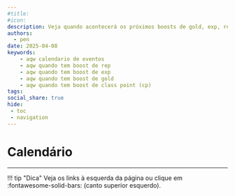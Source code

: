 ```yaml
---
#title:
#icon:
description: Veja quando acontecerá os próximos boosts de gold, exp, rep, no Adventure Quest Worlds.
authors:
  - pen
date: 2025-04-08
keywords:
    - aqw calendario de eventos
    - aqw quando tem boost de rep
    - aqw quando tem boost de exp
    - aqw quando tem boost de gold
    - aqw quando tem boost de class point (cp)
tags:
social_share: true
hide:
 - toc
 - navigation
---
```

# Calendário
---

!!! tip "Dica"
    Veja os links à esquerda da página ou clique em :fontawesome-solid-bars: (canto superior esquerdo).

<div id='calendar'></div>

<div id="calendar">
  <div class="md-calendar-error" hidden></div>
</div>

<style>
/* Estilos integrados ao Material Theme */
.fc {
  --fc-border-color: var(--md-default-fg-color--lightest);
  --fc-page-bg-color: var(--md-default-bg-color);
  --fc-today-bg-color: var(--md-default-fg-color--lightest);
  font-family: var(--md-text-font-family);
}

.fc-toolbar-title {
  color: var(--md-default-fg-color--light);
  font-weight: 500;
  font-size: 1.25em;
}

.fc-button {
  background-color: var(--md-primary-fg-color) !important;
  border-color: var(--md-primary-fg-color) !important;
  color: var(--md-primary-bg-color) !important;
  border-radius: 2px;
  text-transform: none;
  box-shadow: var(--md-shadow-z1);
  transition: opacity 0.3s;
}

.fc-button:hover {
  opacity: 0.8;
}

.fc-event {
  
  border-color: transparent;
  
  border-radius: 2px;
  font-size: 0.8em;
  padding: 2px 6px;
  margin: 2px 0;
}

.md-calendar-loading {
  display: flex;
  justify-content: center;
  padding: 2rem;
}

.md-spinner {
  width: 2rem;
  height: 2rem;
  border: 0.25em solid var(--md-default-fg-color--lightest);
  border-top-color: var(--md-primary-fg-color);
  border-radius: 50%;
  animation: spin 1s linear infinite;
}

@keyframes spin {
  to { transform: rotate(360deg); }
}

.md-calendar-error {
  color: var(--md-typeset-a-color);
  padding: 1rem;
  border-radius: 0.2rem;
  background-color: var(--md-error-bg-color);
}
</style>


<script>
  document.addEventListener('DOMContentLoaded', function () {
    var calendarEl = document.getElementById('calendar');
    var calendar = new FullCalendar.Calendar(calendarEl, {
      initialView: 'listWeek',
      locale: 'pt',
      headerToolbar: {
        left: 'prev,next today',
        center: 'title',
        right: 'multiMonthYear,dayGridMonth,listWeek,timeGridDay'
      },
      views: {
        listWeek: {
          buttonText: 'Lista'
        },
        dayGridMonth: {
          buttonText: 'Mês'
        },
        timeGridDay: {
          buttonText: 'Dia'
        },
        multiMonthYear: {
          buttonText: 'Ano'
        }
      },
      fixedWeekCount: false,
      contentHeight: 'auto',
      editable: false,
      eventLimit: true,

      eventSources: [
        {
          url: '../assets/calendar/aqw.json', 
          failure: () => alert('Falha ao carregar aqw.json')
        }
      ],

      eventDidMount: function(info) {
        
        const title = info.event.title.toLowerCase();
        const icon = document.createElement('span');
        icon.style.marginRight = '6px';

        if (title.includes('double rep')) {
          icon.innerHTML = '🟢';
        } else if (title.includes('double exp')) {
          icon.innerHTML = '🟣';
        } else if (title.includes('double gold')) {
          icon.innerHTML = '🟡';
        } else if (title.includes('double class point')) {
          icon.innerHTML = '🟥';
        }

        if (icon.innerHTML !== '') {
          info.el.querySelector('.fc-event-title')?.prepend(icon);
        }      
      }
    });

    calendar.render();
  });
</script>